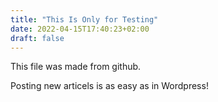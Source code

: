 ```yaml
---
title: "This Is Only for Testing"
date: 2022-04-15T17:40:23+02:00
draft: false
---
```


This file was made from github.

Posting new articels is as easy as in Wordpress!
